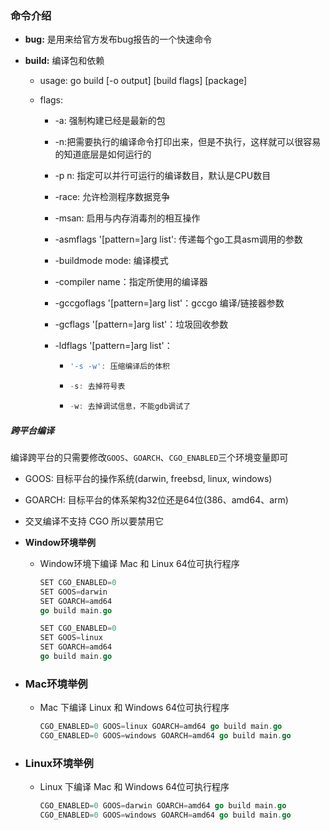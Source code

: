 ### 命令介绍

* **bug:** 是用来给官方发布bug报告的一个快速命令

* **build:** 编译包和依赖

  * usage: go build [-o output] [build flags] [package]

  * flags:

    * -a: 强制构建已经是最新的包

    * -n:把需要执行的编译命令打印出来，但是不执行，这样就可以很容易的知道底层是如何运行的

    * -p n: 指定可以并行可运行的编译数目，默认是CPU数目

    * -race: 允许检测程序数据竞争

    * -msan: 启用与内存消毒剂的相互操作

    * -asmflags '[pattern=]arg list': 传递每个go工具asm调用的参数

    * -buildmode mode: 编译模式

    * -compiler name：指定所使用的编译器

    * -gccgoflags '[pattern=]arg list'：gccgo 编译/链接器参数

    * -gcflags '[pattern=]arg list'：垃圾回收参数

    * -ldflags '[pattern=]arg list'：

      * ```go
        '-s -w': 压缩编译后的体积
        ```

      * ```go
        -s: 去掉符号表
        ```

      * ```go
        -w: 去掉调试信息，不能gdb调试了
        ```



##### 跨平台编译

​	编译跨平台的只需要修改`GOOS`、`GOARCH`、`CGO_ENABLED`三个环境变量即可

- GOOS: 目标平台的操作系统(darwin, freebsd, linux, windows)

- GOARCH: 目标平台的体系架构32位还是64位(386、amd64、arm)

- 交叉编译不支持 CGO 所以要禁用它

- **Window环境举例**

  - Window环境下编译 Mac 和 Linux 64位可执行程序

    ```go
    SET CGO_ENABLED=0
    SET GOOS=darwin
    SET GOARCH=amd64
    go build main.go
    
    SET CGO_ENABLED=0
    SET GOOS=linux
    SET GOARCH=amd64
    go build main.go
    ```

* ### Mac环境举例

  * Mac 下编译 Linux 和 Windows 64位可执行程序

    ```go
    CGO_ENABLED=0 GOOS=linux GOARCH=amd64 go build main.go
    CGO_ENABLED=0 GOOS=windows GOARCH=amd64 go build main.go
    ```

* ### Linux环境举例

  * Linux 下编译 Mac 和 Windows 64位可执行程序

    ```go
    CGO_ENABLED=0 GOOS=darwin GOARCH=amd64 go build main.go
    CGO_ENABLED=0 GOOS=windows GOARCH=amd64 go build main.go
    ```

    